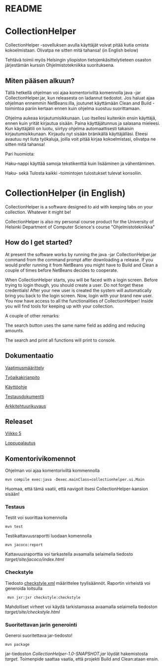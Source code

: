# README

# CollectionHelper
CollectionHelper -sovelluksen avulla käyttäjät voivat pitää kutia omista kokoelmistaan. Olivatpa ne sitten mitä tahansa! (in English below)

Tehtävä toimii myös Helsingin yliopiston tietojenkäsittelytieteen osaston järjestämän kurssin Ohjelmistotekniikka suorituksena.

## Miten pääsen alkuun?
Tällä hetkellä ohjelman voi ajaa komentoriviltä komennolla java -jar CollectionHelper.jar, kun releasesta on ladannut tiedostot. Jos haluat ajaa ohjelman ennemmin NetBeans:illa, joutunet käyttämään Clean and Build -toimintoa pariin kertaan ennen kuin ohjelma suostuu suorittamaan.

Ohjelma aukeaa kirjautumisikkunaan. Luo itsellesi kuitenkin ensin käyttäjä, ennen kuin yrität kirjautua sisään. Paina käyttäjätunnus ja salasana mieleesi. Kun käyttäjätili on luotu, siirtyy ohjelma automaattisesti takaisin kirjautumisikkunaan. Kirjaudu nyt sisään bränikällä käyttäjälläsi. Eteesi avautuu nyt liuta työkaluja, joilla voit pitää kirjaa kokoelmistasi, olivatpa ne sitten mitä tahansa!

Pari huomiota:

Haku-nappi käyttää samoja tekstikenttiä kuin lisääminen ja vähentäminen.

Haku- sekä Tulosta kaikki -toimintojen tulostukset tulevat konsoliin.

# CollectionHelper (in English)
CollectionHelper is a software designed to aid with keeping tabs on your collection. Whatever it might be!

CollectionHelper is also my personal course product for the University of Helsinki Department of Computer Science's course "Ohjelmistotekniikka"

## How do I get started?
At present the software works by running the java -jar CollectionHelper.jar command from the command prompt after downloading a release. If you would prefer running it from NetBeans you might have to Build and Clean a couple of times before NetBeans decides to cooperate.

When CollectionHelper starts, you will be faced with a login screen. Before trying to login though, you should create a user. Do not forget these credentials! After your new user is created the system will automatically bring you back to the login screen. Now, login with your brand new user. You now have access to all the functionalities of CollectionHelper! Inside you will find tools for keeping up with your collection.

A couple of other remarks: 

The search button uses the same name field as adding and reducing amounts.

The search and print all functions will print to console.


## Dokumentaatio
[Vaatimusmäärittely](https://github.com/ljunjoel/ot-harjoitustyo/blob/master/dokumentaatio/maarittelydokumentti.md)

[Työaikakirjanpito](https://github.com/ljunjoel/ot-harjoitustyo/blob/master/dokumentaatio/tyoaikakirjanpito.md)

[Käyttöohje](https://github.com/ljunjoel/ot-harjoitustyo/blob/master/dokumentaatio/kayttoohje.md)

[Testausdokumentti](https://github.com/ljunjoel/ot-harjoitustyo/blob/master/dokumentaatio/testaus.md)

[Arkkitehtuurikuvaus](https://github.com/ljunjoel/ot-harjoitustyo/blob/master/dokumentaatio/arkkitehtuuri.md)

## Releaset
[Viikko 5](https://github.com/ljunjoel/ot-harjoitustyo/tree/viikko5)

[Loppupalautus](https://github.com/ljunjoel/ot-harjoitustyo/releases/tag/loppupalautus)

## Komentorivikomennot
Ohjelman voi ajaa komentoriviltä kommennolla
```
mvn compile exec:java -Dexec.mainClass=collectionhelper.ui.Main
```
Huomaa, että tämä vaatii, että navigoit itsesi CollectionHelper-kansion sisään!
### Testaus
Testit voi suorittaa komennolla
```
mvn test
```
Testikattavuusraportti luodaan komennolla
```
mvn jacoco:report
```
Kattavuusraporttia voi tarkastella avaamalla selaimella tiedosto _target/site/jacoco/index.html_
### Checkstyle
Tiedosto [checkstyle.xml](https://github.com/ljunjoel/ot-harjoitustyo/blob/master/CollectionHelper/checkstyle.xml) määrittelee tyylisäännöt. Raportin virheistä voi generoida loitsulla
```
 mvn jxr:jxr checkstyle:checkstyle
```

Mahdolliset virheet voi käydä tarkistamassa avaamalla selaimella tiedoston _target/site/checkstyle.html_
### Suoritettavan jarin generointi

Generoi suoritettava jar-tiedosto!
```
mvn package
```
jar-tiedoston _CollectionHelper-1.0-SNAPSHOT.jar_ löydät hakemistosta _target_. Toimenpide saattaa vaatia, että projekti Build and Clean:ataan ensin.
